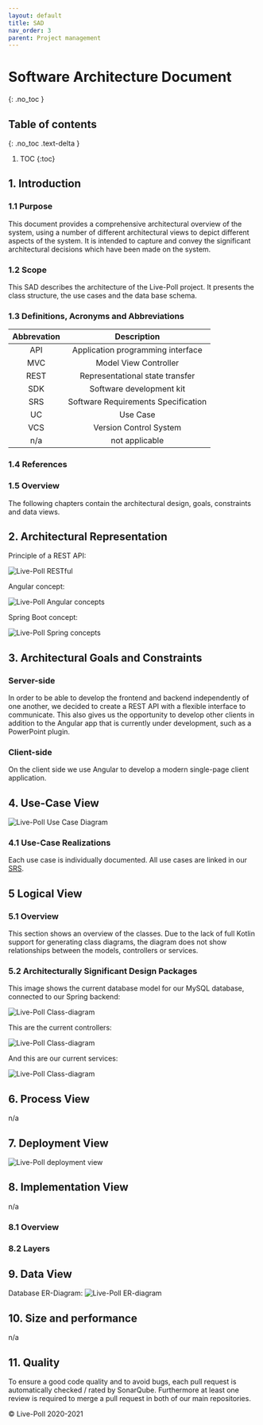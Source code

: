 ```yaml
---
layout: default
title: SAD
nav_order: 3
parent: Project management
---
```

# Software Architecture Document 
{: .no_toc }

## Table of contents
{: .no_toc .text-delta }

1. TOC
{:toc}

## 1. Introduction 
### 1.1 Purpose
This document provides a comprehensive architectural overview of the system, 
using a number of different architectural views to depict different aspects of the system. 
It is intended to capture and convey the significant architectural decisions which have been made on the system.

### 1.2 Scope
This SAD describes the architecture of the Live-Poll project. It presents the class structure, the use cases and the data base schema.

### 1.3 Definitions, Acronyms and Abbreviations

| Abbrevation | Description                            |
|:-----------:|:--------------------------------------:|
| API         | Application programming interface      |
| MVC         | Model View Controller                  |
| REST        | Representational state transfer        |
| SDK         | Software development kit               |
| SRS         | Software Requirements Specification    |
| UC          | Use Case                               |
| VCS         | Version Control System                 |
| n/a         | not applicable                         |

### 1.4 References

### 1.5 Overview
The following chapters contain the architectural design, goals, constraints and data views.
## 2. Architectural Representation
Principle of a REST API:

![Live-Poll RESTful](../media/restful.png)


Angular concept:

![Live-Poll Angular concepts](../media/angular-overview.png)

Spring Boot concept:

![Live-Poll Spring concepts](../media/spring-overview.png)

## 3. Architectural Goals and Constraints

### Server-side
In order to be able to develop the frontend and backend independently of one another, we decided to create a REST API with a flexible interface to communicate. This also gives us the opportunity to develop other clients in addition to the Angular app that is currently under development, such as a PowerPoint plugin.

### Client-side
On the client side we use Angular to develop a modern single-page client application.

## 4. Use-Case View
![Live-Poll Use Case Diagram](../media/live-poll-ucd.svg)
### 4.1 Use-Case Realizations
Each use case is individually documented. All use cases are linked in our [SRS](srs.md).
## 5 Logical View
### 5.1 Overview
This section shows an overview of the classes. Due to the lack of full Kotlin support for generating class diagrams, the diagram does not show relationships between the models, controllers or services.
### 5.2 Architecturally Significant Design Packages
This image shows the current database model for our MySQL database, connected to our Spring backend:

![Live-Poll Class-diagram](../media/class-diagram-backend.svg)

This are the current controllers:

![Live-Poll Class-diagram](../media/class-diagram-controller.svg)

And this are our current services:

![Live-Poll Class-diagram](../media/class-diagram-service.svg)
## 6. Process View
n/a
## 7. Deployment View
![Live-Poll deployment view](../media/deployment-view.svg)
## 8. Implementation View
n/a
### 8.1 Overview
### 8.2 Layers
## 9. Data View
Database ER-Diagram:
![Live-Poll ER-diagram](https://raw.githubusercontent.com/livepoll/live-poll-api/develop/media/er-diagram.svg)
## 10. Size and performance
n/a
## 11. Quality
To ensure a good code quality and to avoid bugs, each pull request is automatically checked / rated by SonarQube. Furthermore at least one review is required to merge a pull request in both of our main repositories.

© Live-Poll 2020-2021